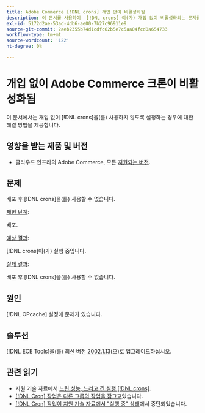 ```yaml
---
title: Adobe Commerce [!DNL crons] 개입 없이 비활성화됨
description: 이 문서를 사용하여  [!DNL crons] 이(가) 개입 없이 비활성화되는 문제를 해결할 수 있습니다.
exl-id: 5172d2ae-53ad-4db6-ae00-7b27c96911e9
source-git-commit: 2aeb2355b74d1cdfc62b5e7c5aa04fcd0a654733
workflow-type: tm+mt
source-wordcount: '122'
ht-degree: 0%

---
```


# 개입 없이 Adobe Commerce 크론이 비활성화됨

이 문서에서는 개입 없이 [!DNL crons]을(를) 사용하지 않도록 설정하는 경우에 대한 해결 방법을 제공합니다.

## 영향을 받는 제품 및 버전

* 클라우드 인프라의 Adobe Commerce, 모든 [지원되는 버전](https://www.adobe.com/content/dam/cc/en/legal/terms/enterprise/pdfs/Adobe-Commerce-Software-Lifecycle-Policy.pdf).

## 문제

배포 후 [!DNL crons]을(를) 사용할 수 없습니다.

<u>재현 단계</u>:

배포.

<u>예상 결과</u>:

[!DNL crons]이(가) 실행 중입니다.

<u>실제 결과</u>:

배포 후 [!DNL crons]을(를) 사용할 수 없습니다.

## 원인

[!DNL OPcache] 설정에 문제가 있습니다.

## 솔루션

[!DNL ECE Tools]을(를) 최신 버전 [2002.1.13](https://experienceleague.adobe.com/en/docs/commerce-cloud-service/user-guide/release-notes/ece-tools-package#v2002113)(으)로 업그레이드하십시오.

## 관련 읽기

* 지원 기술 자료에서 [느린 성능, 느리고 긴 실행 [!DNL crons]](https://experienceleague.adobe.com/docs/commerce-knowledge-base/kb/troubleshooting/miscellaneous/slow-performance-slow-and-long-running-crons.html).
* [[!DNL Cron] 작업은 다른 그룹의 작업을 잠그고](https://experienceleague.adobe.com/docs/commerce-knowledge-base/kb/troubleshooting/miscellaneous/cron-tasks-lock-tasks-from-other-groups.html?lang=en)있습니다.
* [[!DNL Cron] 작업이 지원 기술 자료에서 &quot;실행 중&quot; 상태](https://experienceleague.adobe.com/docs/commerce-knowledge-base/kb/troubleshooting/miscellaneous/cron-job-is-stuck-in-running-status.html?lang=en)에서 중단되었습니다.

